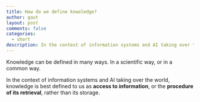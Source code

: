 ```yaml
---
title: How do we define knwoledge?
author: gaut
layout: post
comments: false
categories:
  - short
description: In the context of information systems and AI taking over the world, knowledge is best defined to us as access to information, or the procedure of its retrieval, rather than its storage.
---
```

Knowledge can be defined in many ways. In a scientific way, or in a common way.

In the context of information systems and AI taking over the world, knowledge is best defined to us as **access to information**, or the **procedure of its retrieval**, rather than its storage.


